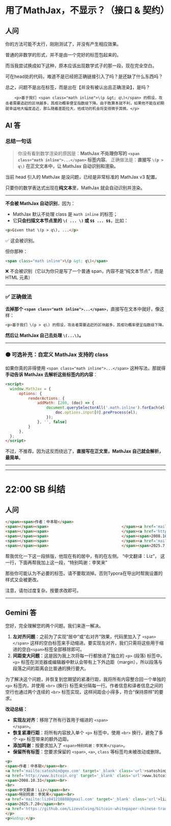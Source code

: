

# 用了MathJax，不显示？（接口 & 契约）

## 人问

你的方法可能不太行，刚刚测试了，并没有产生相应效果。

普通的非数学的形式，并不是由一个完好的标签包起来的。

而当我尝试换成如下这种，原本应该出现数学式子的那一段，现在完全空白。 

可在head处的代码，难道不是已经把正确链接引入了吗？是还缺了什么东西吗？

总之，问题不是出在标签，而是出在【并没有被认出且正确渲染】，是吗？

```
    <p>基于我们 <span class="math inline">\(p &gt; q\)</span> 的假设，攻击者需要追赶的区块越多，其成功概率便呈指数级下降。由于胜算本就不利，如果他不能在初期就幸运地大幅度追近，那么随着差距拉大，他成功的机会将变得微乎其微。</p>
```

## AI 答

### 总结一句话

> 你没有看到数学渲染的原因是：**MathJax 不处理你写的 `<span class="math inline">...</span>` 标签内容**。
> 正确做法是：**直接写 `\(p > q\)` 在正文文本中，让 MathJax 自动识别和渲染。**


当前 head 引入的 MathJax 是没问题，已经是非常标准的 MathJax v3 配置。

只要你的数学表达式出现在**纯文本**里，MathJax 就会自动识别并渲染。

---

**不会被 MathJax 自动识别**，因为：
* MathJax 默认不处理 class 是 `math inline` 的标签；
* 它**只会扫描文本节点里的 `\( ... \)` 或 `$$ ... $$`**，比如：

```html
<p>Given that \(p > q\), ...</p>
```

✅ 这会被识别。

但你那种：

```html
<span class="math inline">\(p &gt; q\)</span>
```

❌ 不会被识别（它以为你只是写了一个普通 span，内容不是“纯文本节点”，而是 HTML 元素）

---

### ✅ 正确做法

**去掉那个 `<span class="math inline">...</span>`**，直接写在文本中就好，像这样：

```html
<p>基于我们 \(p > q\) 的假设，攻击者需要追赶的区块越多，其成功概率便呈指数级下降。</p>
```

**然后让 MathJax 自己去处理 `\(...\)`。**

---

### 🟠 可选补充：自定义 MathJax 支持的 class

如果你真的非得使用 `<span class="math inline">...</span>` 这种写法，那就得**手动告诉 MathJax 去解析这些标签内的内容**：

```html
<script>
  window.MathJax = {
      options: {
          renderActions: {
              addMath: [200, (doc) => {
                  document.querySelectorAll('.math.inline').forEach(el => {
                      doc.options.input[0].preProcess(el);
                  });
              }, '', false]
          }
      },
  };
</script>
```

不过，不推荐。因为这反而绕远了，**直接写在正文里，MathJax 自己就会解析，最简单**。



-----
-----

# 22:00 SB 纠结


## 人问

```html
</span><span>作者：中本聪</span>
<span>​</span><span>								</span><a href='mailto:satoshin@gmx.com' target='_blank' class='url'>satoshin@gmx.com</a>
<span>​</span><span>								</span><a href='http://www.bitcoin.org' target='_blank' class='url'>www.bitcoin.org</a><span> </span>
<span>​</span><span>								</span><span>2008.10.31</span></p><p><span>								</span><span>中文翻译：Liz</span>
<span>​</span><span>								</span><a href='mailto:liz041218888@gmail.com' target='_blank' class='url'>liz041218888@gmail.com</a>
<span>​</span><span>								</span><span>2025.7.20</span></p><p><span>								</span><a href='https://github.com/Lizevolving/bitcoin-whitepaper-chinese-translation-2025'><span>Checkout Github Repo for this translation</span></a></p><p>&nbsp;</p>
```

帮我优化一下这一段排版，他现在有的居中，有的在左侧。
“中文翻译：Liz”，
这一行，下面再帮我加上这一段，“特别鸣谢：李笑来”

那些你可能认为不必要的标签。请不要取消掉。否则Typora在导出时帮我设置的样式又会被更改。

注意，请勿过度复杂。按要求改即可。

---

## Gemini 答

您好，完全理解您的两个问题。我们来逐一解决。

1.  **左对齐问题**：之前为了实现“居中”或“右对齐”效果，代码里加入了 `<span>								</span>` 这样的空白标签来手动缩进。要实现左对齐，我们只需将这些用于缩进的空白`<span>`标签全部移除即可。
2.  **间距变大问题**：这是因为我上次将每一行都放进了独立的 `<p>` (段落) 标签中。`<p>` 标签在浏览器或编辑器中默认会带有上下外边距（margin），所以段落与段落之间的距离会比普通的换行要大。

为了解决这个问题，并恢复到您期望的紧凑行距，我将所有内容整合回一个单独的 `<p>` 标签内，并使用 `<br>` (换行) 标签来分隔每一行。作者信息和译者信息之间的空行也通过两个连续的 `<br>` 标签实现，这样间距会小得多，符合“保持原样”的要求。

**改动总结：**

*   **实现左对齐**：移除了所有行首用于缩进的 `<span>								</span>`。
*   **恢复紧凑行距**：将所有内容放入单个 `<p>` 标签中，使用 `<br>` 换行，避免了多个 `<p>` 标签带来的额外边距。
*   **添加鸣谢**：按要求加入了 `<span>特别鸣谢：李笑来</span>`。
*   **保留所有标签**：您要求保留的 `<span>`, `<a>`, `class` 等标签均未被改动或删除。


```html
<p>
<span>作者：中本聪</span><br>
<a href='mailto:satoshin@gmx.com' target='_blank' class='url'>satoshin@gmx.com</a><br>
<a href='http://www.bitcoin.org' target='_blank' class='url'>www.bitcoin.org</a><br>
<span>2008.10.31</span><br>
<br>
<span>中文翻译：Liz</span><br>
<span>特别鸣谢：李笑来</span><br>
<a href='mailto:liz041218888@gmail.com' target='_blank' class='url'>liz041218888@gmail.com</a><br>
<span>2025.7.20</span><br>
<a href='https://github.com/Lizevolving/bitcoin-whitepaper-chinese-translation-2025'><span>Checkout Github Repo for this translation</span></a>
</p>
<p>&nbsp;</p>
```


